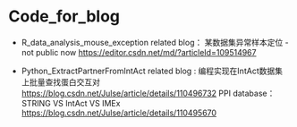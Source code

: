 # Code_for_blog

- R_data_analysis_mouse_exception 
related blog：
某数据集异常样本定位 - not public now 
https://editor.csdn.net/md/?articleId=109514967


- Python_ExtractPartnerFromIntAct
related blog :
编程实现在IntAct数据集上批量查找蛋白交互对  https://blog.csdn.net/Julse/article/details/110496732
PPI database：STRING VS IntAct VS IMEx https://blog.csdn.net/Julse/article/details/110495670
